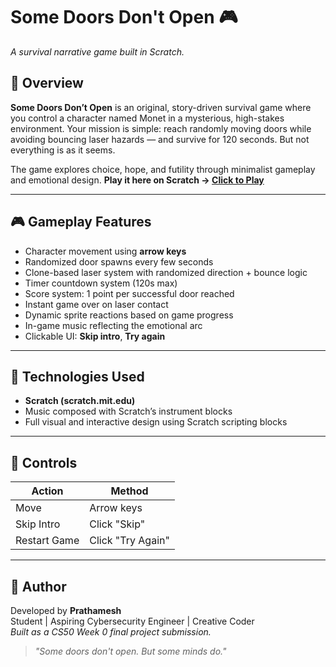 # Some Doors Don't Open 🎮

*A survival narrative game built in Scratch.*

## 🧠 Overview
**Some Doors Don’t Open** is an original, story-driven survival game where you control a character named Monet in a mysterious, high-stakes environment. Your mission is simple: reach randomly moving doors while avoiding bouncing laser hazards — and survive for 120 seconds. But not everything is as it seems.

The game explores choice, hope, and futility through minimalist gameplay and emotional design.
**Play it here on Scratch → [Click to Play](https://scratch.mit.edu/projects/1195381584/)**

---

## 🎮 Gameplay Features
- Character movement using **arrow keys**
- Randomized door spawns every few seconds
- Clone-based laser system with randomized direction + bounce logic
- Timer countdown system (120s max)
- Score system: 1 point per successful door reached
- Instant game over on laser contact
- Dynamic sprite reactions based on game progress
- In-game music reflecting the emotional arc
- Clickable UI: **Skip intro**, **Try again**

---

## 🎨 Technologies Used
- **Scratch (scratch.mit.edu)**
- Music composed with Scratch’s instrument blocks
- Full visual and interactive design using Scratch scripting blocks

---

## 🎯 Controls

| Action        | Method           |
|---------------|------------------|
| Move          | Arrow keys       |
| Skip Intro    | Click "Skip"     |
| Restart Game  | Click "Try Again"|

---

## 🙌 Author
Developed by **Prathamesh**  
Student | Aspiring Cybersecurity Engineer | Creative Coder  
*Built as a CS50 Week 0 final project submission.*

> *"Some doors don't open. But some minds do."*
